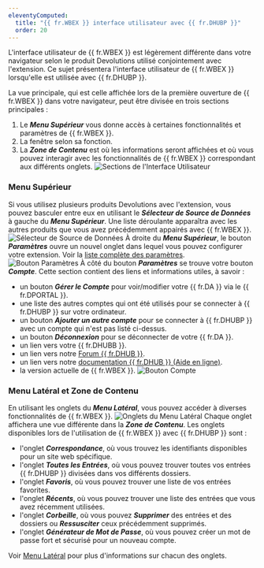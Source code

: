 ```yaml
---
eleventyComputed:
  title: "{{ fr.WBEX }} interface utilisateur avec {{ fr.DHUBP }}"
  order: 20
---
```

L'interface utilisateur de {{ fr.WBEX }} est légèrement différente dans votre navigateur selon le produit Devolutions utilisé conjointement avec l'extension. Ce sujet présentera l'interface utilisateur de {{ fr.WBEX }} lorsqu'elle est utilisée avec {{ fr.DHUBP }}.

La vue principale, qui est celle affichée lors de la première ouverture de {{ fr.WBEX }} dans votre navigateur, peut être divisée en trois sections principales :

1. Le ***Menu Supérieur*** vous donne accès à certaines fonctionnalités et paramètres de {{ fr.WBEX }}.
1. La fenêtre selon sa fonction.
1. La ***Zone de Contenu*** est où les informations seront affichées et où vous pouvez interagir avec les fonctionnalités de {{ fr.WBEX }} correspondant aux différents onglets.
![Sections de l'Interface Utilisateur](https://cdnweb.devolutions.net/docs/docs_en_hub_Hub2102.png)

### Menu Supérieur

Si vous utilisez plusieurs produits Devolutions avec l'extension, vous pouvez basculer entre eux en utilisant le ***Sélecteur de Source de Données*** à gauche du ***Menu Supérieur***. Une liste déroulante apparaîtra avec les autres produits que vous avez précédemment appairés avec {{ fr.WBEX }}.
![Sélecteur de Source de Données](https://cdnweb.devolutions.net/docs/docs_en_hub_Hub2103.png)
À droite du ***Menu Supérieur***, le bouton ***Paramètres*** ouvre un nouvel onglet dans lequel vous pouvez configurer votre extension. Voir la [liste complète des paramètres](/workspace/workspace-browser-extension/settings/).
![Bouton Paramètres](https://cdnweb.devolutions.net/docs/docs_en_hub_Hub2104.png)
À côté du bouton ***Paramètres*** se trouve votre bouton ***Compte***. Cette section contient des liens et informations utiles, à savoir :

* un bouton ***Gérer le Compte*** pour voir/modifier votre {{ fr.DA }} via le {{ fr.DPORTAL }}.
* une liste des autres comptes qui ont été utilisés pour se connecter à {{ fr.DHUBP }} sur votre ordinateur.
* un bouton ***Ajouter un autre compte*** pour se connecter à {{ fr.DHUBP }} avec un compte qui n'est pas listé ci-dessus.
* un bouton ***Déconnexion*** pour se déconnecter de votre {{ fr.DA }}.
* un lien vers votre {{ fr.DHUBB }}.
* un lien vers notre [Forum {{ fr.DHUB }}](https://forum.devolutions.net/product/password-hub).
* un lien vers notre [documentation {{ fr.DHUB }} (Aide en ligne)](/hub/overview/what-is-hub/).
* la version actuelle de {{ fr.WBEX }}.
![Bouton Compte](https://cdnweb.devolutions.net/docs/docs_en_hub_Hub2105.png)

### Menu Latéral et Zone de Contenu

En utilisant les onglets du ***Menu Latéral***, vous pouvez accéder à diverses fonctionnalités de {{ fr.WBEX }}.
![Onglets du Menu Latéral](https://cdnweb.devolutions.net/docs/docs_en_hub_Hub2106.png)
Chaque onglet affichera une vue différente dans la ***Zone de Contenu***. Les onglets disponibles lors de l'utilisation de {{ fr.WBEX }} avec {{ fr.DHUBP }} sont :

* l'onglet ***Correspondance***, où vous trouvez les identifiants disponibles pour un site web spécifique.
* l'onglet ***Toutes les Entrées***, où vous pouvez trouver toutes vos entrées {{ fr.DHUBP }} divisées dans vos différents dossiers.
* l'onglet ***Favoris***, où vous pouvez trouver une liste de vos entrées favorites.
* l'onglet ***Récents***, où vous pouvez trouver une liste des entrées que vous avez récemment utilisées.
* l'onglet ***Corbeille***, où vous pouvez ***Supprimer*** des entrées et des dossiers ou ***Ressusciter*** ceux précédemment supprimés.
* l'onglet ***Générateur de Mot de Passe***, où vous pouvez créer un mot de passe fort et sécurisé pour un nouveau compte.

Voir [Menu Latéral](/workspace/workspace-browser-extension/hub-personal/user-interface/side-menu/) pour plus d'informations sur chacun des onglets.
